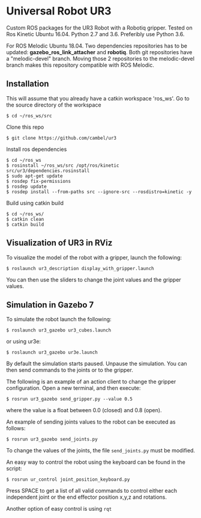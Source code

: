 Universal Robot UR3
===

Custom ROS packages for the UR3 Robot with a Robotiq gripper. Tested on Ros Kinetic Ubuntu 16.04. Python 2.7 and 3.6. Preferibly use Python 3.6.

For ROS Melodic Ubuntu 18.04. Two dependencies repositories has to be updated: **gazebo_ros_link_attacher** and **robotiq**. Both git repositories have a "melodic-devel" branch. Moving those 2 repositories to the melodic-devel branch makes this repository compatible with ROS Melodic.

## Installation

This will assume that you already have a catkin workspace 'ros_ws'. Go to the source directory of the workspace
  ```
  $ cd ~/ros_ws/src
  ```

Clone this repo
  ```
  $ git clone https://github.com/cambel/ur3
  ```

Install ros dependencies
  ```
  $ cd ~/ros_ws
  $ rosinstall ~/ros_ws/src /opt/ros/kinetic src/ur3/dependencies.rosinstall
  $ sudo apt-get update
  $ rosdep fix-permissions
  $ rosdep update
  $ rosdep install --from-paths src --ignore-src --rosdistro=kinetic -y
  ```

Build using catkin build
  ```
  $ cd ~/ros_ws/
  $ catkin clean
  $ catkin build
  ```

## Visualization of UR3 in RViz

To visualize the model of the robot with a gripper, launch the following:
  ```
  $ roslaunch ur3_description display_with_gripper.launch
  ```
You can then use the sliders to change the joint values and the gripper values.

## Simulation in Gazebo 7

To simulate the robot launch the following:
  ```
  $ roslaunch ur3_gazebo ur3_cubes.launch
  ```
or using ur3e:
  ```
  $ roslaunch ur3_gazebo ur3e.launch
  ```

By default the simulation starts paused. Unpause the simulation. You can then send commands to the
joints or to the gripper.

The following is an example of an action client to change the gripper configuration. Open a new
terminal, and then execute:
  ```
  $ rosrun ur3_gazebo send_gripper.py --value 0.5
  ```
where the value is a float between 0.0 (closed) and 0.8 (open).

An example of sending joints values to the robot can be executed as follows:
  ```
  $ rosrun ur3_gazebo send_joints.py
  ```
To change the values of the joints, the file `send_joints.py` must be modified.

An easy way to control the robot using the keyboard can be found in the script:
  ```
  $ rosrun ur_control joint_position_keyboard.py
  ```
Press SPACE to get a list of all valid commands to control either each independent joint or the end effector position x,y,z and rotations.

Another option of easy control is using `rqt`
